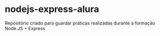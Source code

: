 # nodejs-express-alura
Repositório criado para guardar práticas realizadas durante a formação Node.JS + Express
